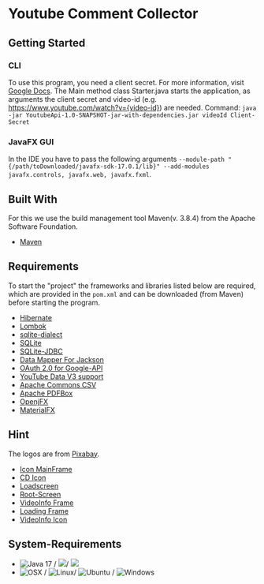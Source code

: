 # Youtube Comment Collector

## Getting Started
### CLI
To use this program, you need a client secret. For more information, visit [Google Docs](https://developers.google.com/adwords/api/docs/guides/authentication).
The Main method class Starter.java starts the application, as arguments the client secret and video-id (e.g. https://www.youtube.com/watch?v={video-id}) are needed.
Command: `java -jar YoutubeApi-1.0-SNAPSHOT-jar-with-dependencies.jar videoId Client-Secret`

### JavaFX GUI
In the IDE you have to pass the following arguments `--module-path "{/path/toDownloaded/javafx-sdk-17.0.1/lib}" --add-modules javafx.controls, javafx.web, javafx.fxml`.

## Built With
For this we use the build management tool Maven(v. 3.8.4) from the Apache Software Foundation.
* [Maven](https://maven.apache.org/)

## Requirements
To start the "project" the frameworks and libraries listed below are required, which are provided in the `pom.xml` and
can be downloaded (from Maven) before starting the program. 
* [Hibernate](https://hibernate.org/)
* [Lombok](https://projectlombok.org/)
* [sqlite-dialect](https://github.com/gwenn/sqlite-dialect)
* [SQLite](https://www.sqlite.org/)
* [SQLite-JDBC](https://github.com/xerial/sqlite-jdbc)
* [Data Mapper For Jackson](https://mvnrepository.com/artifact/org.codehaus.jackson/jackson-mapper-asl)
* [OAuth 2.0 for Google-API](https://developers.google.com/identity/protocols/oauth2)
* [YouTube Data V3 support](https://developers.google.com/resources/api-libraries/documentation/youtube/v3/java/latest/com/google/api/services/youtube/YouTube.html)
* [Apache Commons CSV](https://commons.apache.org/proper/commons-csv/)
* [Apache PDFBox](https://pdfbox.apache.org)
* [OpenjFX](https://openjfx.io/)
* [MaterialFX](https://github.com/palexdev/MaterialFX/)

## Hint
The logos are from [Pixabay](https://pixabay.com/).
* [Icon MainFrame](https://pixabay.com/de/vectors/youtube-logo-grafik-rot-1837872/)
* [CD Icon](https://pixabay.com/de/vectors/cd-computer-scheibe-gerettet-1169624/)
* [Loadscreen](https://pixabay.com/de/photos/cms-wordpress-265128/)
* [Root-Screen](https://pixabay.com/de/vectors/film-kino-video-motion-picture-158157/)
* [VideoInfo Frame](https://pixabay.com/de/vectors/rahmen-schwarz-wei%c3%9f-film-1662287/)
* [Loading Frame](https://pixabay.com/de/photos/erde-internet-globalisierung-2254769/)
* [VideoInfo Icon](https://pixabay.com/de/vectors/videokassette-vhs-video-kassette-4010202/)

## System-Requirements
* ![Java 17](https://img.shields.io/badge/Java-17-green.svg) / ![](https://img.shields.io/badge/Java%20JDK-1.8-green)/ ![](https://img.shields.io/badge/Maven-3.8.4-green.svg)
* ![OSX](https://img.shields.io/badge/OS-OSX-green.svg) / ![Linux](https://img.shields.io/badge/OS-Linux-green.svg)/ ![Ubuntu](https://img.shields.io/badge/OS-Ubuntu-green.svg) /
  ![Windows](https://img.shields.io/badge/OS-Windows-green.svg)
